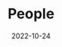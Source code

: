 ---
title: People
date: 2022-10-24

type: landing

sections:
  - block: markdown
    content:
      title: <br><b>Meet the Lab</b>
    design:
      columns: '1'
      background:
        image:
          filename: background-2.jpg
        filters:
          brightness: 0

  - block: people
    content:
      # Choose which groups/teams of users to display.
      #   Edit `user_groups` in each user's profile to add them to one or more of these groups.
      user_groups:
          - Principal Investigator
          - Research Faculty
          - Graduate Research Assistants
          - Undergraduate Research Assistants
      sort_by: Params.last_name
      sort_ascending: true
    design:
      show_interests: false
      show_role: true
      show_social: true
---